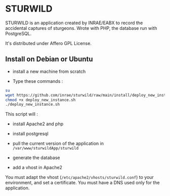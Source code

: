 # STURWILD

STURWILD is an application created by INRAE/EABX to record the accidental captures of sturgeons. Wrote with PHP, the database run with PostgreSQL.

It's distributed under Affero GPL License.

## Install on Debian or Ubuntu

- install a new machine from scratch

- Type these commands :

```bash
su
wget https://github.com/inrae/sturwild/raw/main/install/deploy_new_instance.sh
chmod +x deploy_new_instance.sh
./deploy_new_instance.sh

```

This script will :

- install Apache2 and php

- install postgresql

- pull the current version of the application in `/var/www/sturwildApp/sturwild`

- generate the database

- add a vhost in Apache2

You must adapt the vhost (`/etc/apache2/vhosts/sturwild.conf`) to your environment, and set a certificate. You must have a DNS used only for the application.


